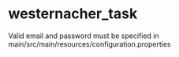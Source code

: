 # westernacher_task

Valid email and password must be specified in main/src/main/resources/configuration.properties